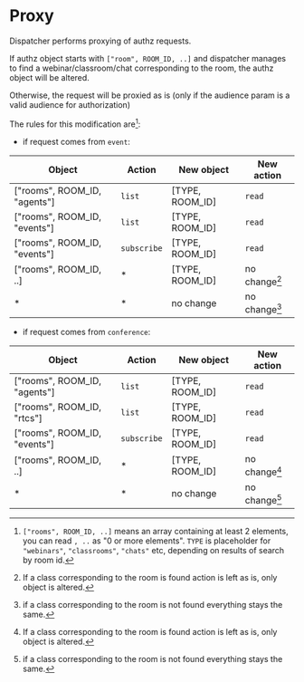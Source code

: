 # Proxy

Dispatcher performs proxying of authz requests.

If authz object starts with `["room", ROOM_ID, ..]` and dispatcher manages to find a webinar/classroom/chat corresponding to the room,
the authz object will be altered.

Otherwise, the request will be proxied as is (only if the audience param is a valid audience for authorization)

The rules for this modification are[^1]:

* if request comes from `event`:

Object                          | Action      | New object      | New action
------------------------------- | ----------- | --------------- | ------------
["rooms", ROOM_ID, "agents"]    | `list`      | [TYPE, ROOM_ID] | `read`
["rooms", ROOM_ID, "events"]    | `list`      | [TYPE, ROOM_ID] | `read`
["rooms", ROOM_ID, "events"]    | `subscribe` | [TYPE, ROOM_ID] | `read`
["rooms", ROOM_ID, ..]          | *           | [TYPE, ROOM_ID] | no change[^2]
*                               | *           | no change       | no change[^3]

* if request comes from `conference`:

Object                          | Action      | New object      | New action
------------------------------- | ----------- | --------------- | ------------
["rooms", ROOM_ID, "agents"]    | `list`      | [TYPE, ROOM_ID] | `read`
["rooms", ROOM_ID, "rtcs"]      | `list`      | [TYPE, ROOM_ID] | `read`
["rooms", ROOM_ID, "events"]    | `subscribe` | [TYPE, ROOM_ID] | `read`
["rooms", ROOM_ID, ..]          | *           | [TYPE, ROOM_ID] | no change[^2]
*                               | *           | no change       | no change[^3]

[^1]: `["rooms", ROOM_ID, ..]` means an array containing at least 2 elements, you can read `, ..` as "0 or more elements". `TYPE` is placeholder for `"webinars"`, `"classrooms"`, `"chats"` etc, depending on results of search by room id.

[^2]: If a class corresponding to the room is found action is left as is, only object is altered.

[^3]: if a class corresponding to the room is not found everything stays the same.
